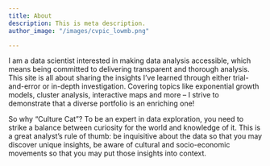 ```yaml
---
title: About
description: This is meta description.
author_image: "/images/cvpic_lowmb.png"

---
```

I am a data scientist interested in making data analysis accessible, which means being committed to delivering transparent and thorough analysis. This site is all about sharing the insights I’ve learned through either trial-and-error or in-depth investigation. Covering topics like exponential growth models, cluster analysis, interactive maps and more – I strive to demonstrate that a diverse portfolio is an enriching one!

So why “Culture Cat”? To be an expert in data exploration, you need to strike a balance between curiosity for the world and knowledge of it. This is a great analyst’s rule of thumb: be inquisitive about the data so that you may discover unique insights, be aware of cultural and socio-economic movements so that you may put those insights into context.
